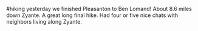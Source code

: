 #hiking yesterday we finished Pleasanton to Ben Lomand! About 8.6 miles down Zyante. A great long final hike. Had four or five nice chats with neighbors living along Zyante. 